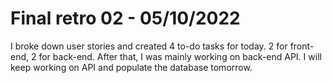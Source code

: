 # Final retro 02 - 05/10/2022

I broke down user stories and created 4 to-do tasks for today. 2 for front-end, 2 for back-end. After that, I was mainly working on back-end API. I will keep working on API and populate the database tomorrow.
